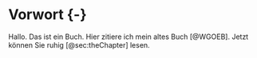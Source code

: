 # Vorwort {-}

Hallo.
Das ist ein Buch.
Hier zitiere ich mein altes Buch&nbsp;[@WGOEB].
Jetzt können Sie ruhig [@sec:theChapter] lesen.


